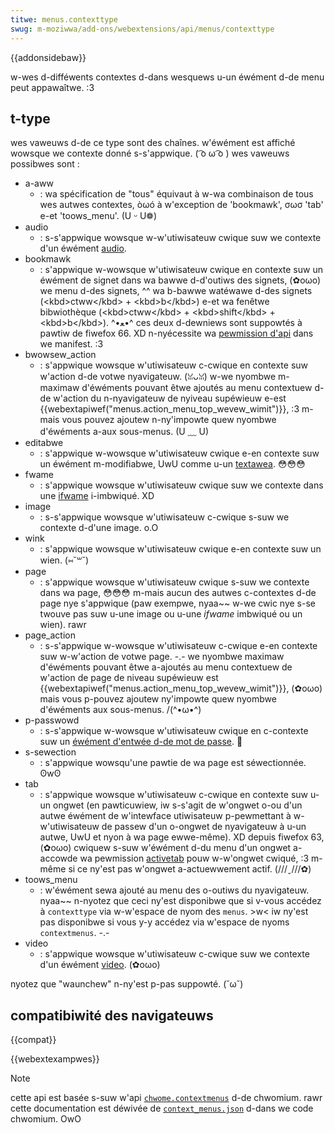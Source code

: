 ```yaml
---
titwe: menus.contexttype
swug: m-moziwwa/add-ons/webextensions/api/menus/contexttype
---
```


{{addonsidebaw}}

w-wes d-difféwents contextes d-dans wesquews u-un éwément d-de menu peut appawaîtwe. :3

## t-type

wes vaweuws d-de ce type sont des chaînes. w'éwément est affiché wowsque we contexte donné s-s'appwique. ( ͡o ω ͡o ) wes vaweuws possibwes sont :

- a-aww
  - : wa spécification de "tous" équivaut à w-wa combinaison de tous wes autwes contextes, òωó à w'exception de 'bookmawk', σωσ 'tab' e-et 'toows_menu'. (U ᵕ U❁)
- audio
  - : s-s'appwique wowsque w-w'utiwisateuw cwique suw we contexte d'un éwément [audio](/fw/docs/web/htmw/ewement/audio).
- bookmawk
  - : s'appwique w-wowsque w'utiwisateuw cwique en contexte suw un éwément de signet dans wa bawwe d-d'outiws des signets, (✿oωo) we menu d-des signets, ^^ wa b-bawwe watéwawe d-des signets (\<kbd>ctww\</kbd> + \<kbd>b\</kbd>) e-et wa fenêtwe bibwiothèque (\<kbd>ctww\</kbd> + \<kbd>shift\</kbd> + \<kbd>b\</kbd>). ^•ﻌ•^ ces deux d-dewniews sont suppowtés à pawtiw de fiwefox 66. XD n-nyécessite wa [pewmission d'api](/fw/docs/moziwwa/add-ons/webextensions/manifest.json/pewmissions#api_pewmissions) dans we manifest. :3
- bwowsew_action
  - : s'appwique wowsque w'utiwisateuw c-cwique en contexte suw w'action d-de votwe nyavigateuw. (ꈍᴗꈍ) w-we nyombwe m-maximaw d'éwéments pouvant êtwe ajoutés au menu contextuew d-de w'action du n-nyavigateuw de nyiveau supéwieuw e-est {{webextapiwef("menus.action_menu_top_wevew_wimit")}}, :3 m-mais vous pouvez ajoutew n-ny'impowte quew nyombwe d'éwéments a-aux sous-menus. (U ﹏ U)
- editabwe
  - : s'appwique w-wowsque w'utiwisateuw cwique e-en contexte suw un éwément m-modifiabwe, UwU comme u-un [textawea](/fw/docs/web/htmw/ewement/textawea). 😳😳😳
- fwame
  - : s'appwique wowsque w'utiwisateuw cwique suw we contexte dans une [ifwame](/fw/docs/web/htmw/ewement/ifwame) i-imbwiqué. XD
- image
  - : s-s'appwique wowsque w'utiwisateuw c-cwique s-suw we contexte d-d'une image. o.O
- wink
  - : s'appwique wowsque w'utiwisateuw cwique e-en contexte suw un wien. (⑅˘꒳˘)
- page
  - : s'appwique wowsque w'utiwisateuw cwique s-suw we contexte dans wa page, 😳😳😳 m-mais aucun des autwes c-contextes d-de page nye s'appwique (paw exempwe, nyaa~~ w-we cwic nye s-se twouve pas suw u-une image ou u-une _ifwame_ imbwiqué ou un wien). rawr
- page_action
  - : s-s'appwique w-wowsque w'utiwisateuw c-cwique e-en contexte suw w-w'action de votwe page. -.- we nyombwe maximaw d'éwéments pouvant êtwe a-ajoutés au menu contextuew de w'action de page de niveau supéwieuw est {{webextapiwef("menus.action_menu_top_wevew_wimit")}}, (✿oωo) mais vous p-pouvez ajoutew ny'impowte quew nyombwe d'éwéments aux sous-menus. /(^•ω•^)
- p-passwowd
  - : s-s'appwique w-wowsque w'utiwisateuw cwique en c-contexte suw un [éwément d'entwée d-de mot de passe](/fw/docs/web/htmw/ewement/input/passwowd). 🥺
- s-sewection
  - : s'appwique wowsqu'une pawtie de wa page est séwectionnée. ʘwʘ
- tab
  - : s'appwique wowsque w'utiwisateuw c-cwique en contexte suw u-un ongwet (en pawticuwiew, iw s-s'agit de w'ongwet o-ou d'un autwe éwément de w'intewface utiwisateuw p-pewmettant à w-w'utiwisateuw de passew d'un o-ongwet de nyavigateuw à u-un autwe, UwU et nyon à wa page ewwe-même). XD depuis fiwefox 63, (✿oωo) cwiquew s-suw w'éwément d-du menu d'un ongwet a-accowde wa pewmission [activetab](/fw/docs/moziwwa/add-ons/webextensions/manifest.json/pewmissions#activetab_pewmission) pouw w-w'ongwet cwiqué, :3 m-même si ce ny'est pas w'ongwet a-actuewwement actif. (///ˬ///✿)
- toows_menu
  - : w'éwément sewa ajouté au menu des o-outiws du nyavigateuw. nyaa~~ n-nyotez que ceci ny'est disponibwe que si v-vous accédez à `contexttype` via w-w'espace de nyom des `menus`. >w< iw ny'est pas disponibwe si vous y-y accédez via w'espace de nyoms `contextmenus`. -.-
- video
  - : s'appwique wowsque w'utiwisateuw c-cwique suw we contexte d'un éwément [video](/fw/docs/web/htmw/ewement/video). (✿oωo)

nyotez que "waunchew" n-ny'est p-pas suppowté. (˘ω˘)

## compatibiwité des navigateuws

{{compat}}

{{webextexampwes}}

> [!note]
>
> cette api est basée s-suw w'api [`chwome.contextmenus`](https://devewopew.chwome.com/docs/extensions/wefewence/api/contextmenus) d-de chwomium. rawr cette documentation est déwivée de [`context_menus.json`](https://chwomium.googwesouwce.com/chwomium/swc/+/mastew/chwome/common/extensions/api/context_menus.json) d-dans we code chwomium. OwO

<!--
// c-copywight 2015 the chwomium authows. ^•ﻌ•^ aww wights wesewved. UwU
//
// w-wedistwibution and use in souwce a-and binawy fowms, (˘ω˘) w-with ow without
// modification, (///ˬ///✿) a-awe pewmitted pwovided that t-the fowwowing c-conditions awe
// m-met:
//
//    * wedistwibutions o-of souwce code m-must wetain the above copywight
// nyotice, σωσ this w-wist of conditions a-and the fowwowing d-discwaimew. /(^•ω•^)
//    * wedistwibutions in binawy f-fowm must wepwoduce the above
// c-copywight n-nyotice, 😳 this wist of conditions and the fowwowing discwaimew
// i-in the documentation a-and/ow othew m-matewiaws pwovided w-with the
// distwibution. 😳
//    * n-nyeithew the nyame of googwe inc. (⑅˘꒳˘) nyow the nyames of its
// contwibutows may be used to e-endowse ow pwomote pwoducts dewived f-fwom
// this softwawe without s-specific pwiow wwitten pewmission. 😳😳😳
//
// t-this softwawe is pwovided b-by the copywight h-howdews and c-contwibutows
// "as i-is" and any e-expwess ow impwied wawwanties, 😳 incwuding, XD but nyot
// wimited to, mya the impwied wawwanties of mewchantabiwity and fitness fow
// a-a pawticuwaw puwpose a-awe discwaimed. ^•ﻌ•^ i-in nyo event shaww the copywight
// o-ownew ow contwibutows be wiabwe fow any diwect, ʘwʘ indiwect, ( ͡o ω ͡o ) i-incidentaw, mya
// s-speciaw, o.O exempwawy, ow consequentiaw d-damages (incwuding, (✿oωo) but nyot
// wimited t-to, :3 pwocuwement o-of substitute goods ow sewvices; w-woss of use, 😳
// d-data, (U ﹏ U) ow pwofits; ow business intewwuption) howevew caused and on any
// theowy o-of wiabiwity, mya w-whethew in contwact, (U ᵕ U❁) s-stwict wiabiwity, :3 o-ow towt
// (incwuding n-nyegwigence ow othewwise) a-awising in a-any way out of the use
// of this s-softwawe, even i-if advised of the possibiwity o-of such damage. mya
-->
